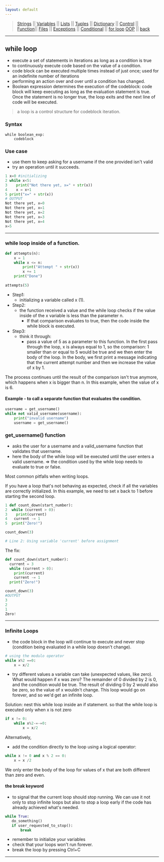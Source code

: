 ```yaml
---
layout: default
---
```

> [Strings](./strings.html) || [Variables](./variables.html) || [Lists](./lists.html) || [Tuples](./tuples.html) || [Dictionary](./dictionary.html) ||
> [Control](./control.html) || [Function](./function.html)|| [Files](./files.html) || [Exceptions](./exceptions.html) ||
> [Conditional](./c_conditional.html) || [for loop](./c_for.html)
> [OOP](./oop.html) || [back](./)


***

## while loop

- execute a set of statements in iterations as long as a condition is true 
- to continuously execute code based on the value of a condition. 
- code block can be executed multiple times instead of just once; used for an indefinite number of iterations
- performing an action over and over until a condition has changed.
- Boolean expression determines the execution of the codeblock: code block will keep executing as long as the evaluation 
statement is true. Once the statement is no longer true, the loop exits and the next line of code will be executed.

> a loop is a control structure for codeblock iteration.

### Syntax


```pythyon
while boolean_exp:
    codeblock
```

### Use case
- use them to keep asking for a username if the one provided isn't valid
- try an operation until it succeeds.

```python
1 x=0 #initializing
2 while x<5:
3    print("Not there yet, x=" + str(x))
4    x = x+1
5 print("x=" + str(x))
# OUTPUT
Not there yet, x=0
Not there yet, x=1
Not there yet, x=2
Not there yet, x=3
Not there yet, x=4
x=5
```

***

### while loop inside of a function. 
```python
def attempts(n):
    x = 1
    while x <= n:
        print("Attempt " + str(x))
        x += 1
    print("Done")
    
attempts(5)
```

* Step1: 
    * initializing a variable called x (1).
* Step2: 
    * the function received a value and the while loop checks if the value inside of the x variable is less than the parameter n. 
        * If that comparison evaluates to true, then the code inside the while block is executed. 
* Step3: 
    * think it through: 
        - pass a value of 5 as a parameter to this function. In the first pass through the loop, x is always equal to 1, so the comparison: 1 smaller than or equal to 5 would be true and we then enter the body of the loop. 
In the body, we first print a message indicating that the current attempt number and then we increase the value of x by 1. 


The process continues until the result of the comparison isn't true anymore, which happens when x is bigger than n. 
In this example, when the value of x is 6. 
 
#### Example - to call a separate function that evaluates the condition. 

```python
username = get_username()
while not valid_username(username):
    print("invalid username")
    username = get_username()
```

### get_username() function 
- asks the user for a username and a valid_username function that validates that username. 
- here the body of the while loop will be executed until the user enters a valid username. 
=> the condition used by the while loop needs to evaluate to true or false. 

Most common pitfalls when writing loops. 


If you have a loop that's not behaving as expected, check if all the variables are correctly initialized. 
In this example, we need to set x back to 1 before starting the second loop. 

```python
1 def count_down(start_number):
2  while (current > 0):
3    print(current)
4   current -= 1
5  print("Zero!")

count_down(3)

# Line 2: Using variable 'current' before assignment
```

The fix: 

```python
def count_down(start_number):
  current = 3
  while (current > 0):
    print(current)
    current -= 1
  print("Zero!")

count_down(3)
#OUTPUT
3
2
1
Zero!
```

***

### Infinite Loops 
- the code block in the loop will continue to execute and never stop (condition being evaluated in a while loop doesn't change). 

```python
# using the modulo operator
while x%2 ==0:
    x = x/2
```

- try different values a variable can take (unexpected values, like zero).
What would happen if x was zero? 
The remainder of 0 divided by 2 is 0, and the condition would be true. 
The result of dividing 0 by 2 would also be zero, so the value of x wouldn't change. 
This loop would go on forever, and so we'd get an infinite loop.

Solution: nest this while loop inside an if statement.
so that the while loop is executed only when x is not zero

```python
if x != 0:
    while x%2-=-=0:
        x = x/2
```

Alternatively, 
* add the condition directly to the loop using a logical operator:

```python
while x != 0 and x % 2 == 0:
    x = x /2
```
We only enter the body of the loop for values of x that are both different than zero and even. 

#### the break keyword 
- to signal that the current loop should stop running. We can use it not only to stop infinite loops but also to stop a loop early if the code has already achieved what's needed. 

 ```python 
while True:
    do_something()
    if user_requested_to_stop():
        break
```

* remember to initialize your variables
* check that your loops won't run forever.
* break the loop by pressing Ctrl+C

***
